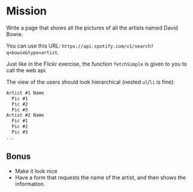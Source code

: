 # Mission

Write a page that shows all the pictures of all the artists named David Bowie.

You can use this URL:
`https://api.spotify.com/v1/search?q=bowie&type=artist`.

Just like in the Flickr exercise, the function `fetchSimple` is given to you to call the web api.

The view of the users should look hierarchical (nested `ul`/`li` is fine):

```html
Artist #1 Name
  Pic #1
  Pic #2
  Pic #3
Artist #2 Name
  Pic #1
  Pic #2
  Pic #3
...
```

## Bonus

- Make it look nice
- Have a form that requests the name of the artist, and then shows the information.

